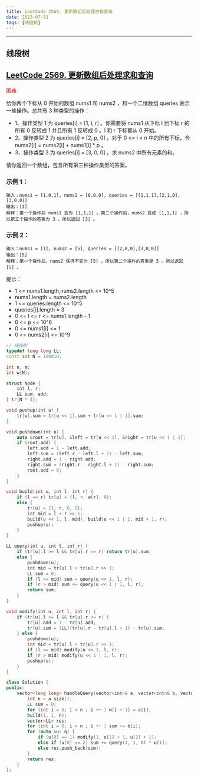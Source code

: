 ```yaml
---
title: LeetCode 2569. 更新数组后处理求和查询
date: 2023-07-31
tags: [线段树]
---
```


---
## 线段树

## [LeetCode 2569. 更新数组后处理求和查询](https://leetcode.cn/problems/handling-sum-queries-after-update/)

<font color=red>困难</font>

给你两个下标从 0 开始的数组 nums1 和 nums2 ，和一个二维数组 queries 表示一些操作。总共有 3 种类型的操作：

+ 1、操作类型 1 为 queries[i] = [1, l, r] 。你需要将 nums1 从下标 l 到下标 r 的所有 0 反转成 1 并且所有 1 反转成 0 。l 和 r 下标都从 0 开始。
+ 2、操作类型 2 为 queries[i] = [2, p, 0] 。对于 0 <= i < n 中的所有下标，令 nums2[i] = nums2[i] + nums1[i] * p 。
+ 3、操作类型 3 为 queries[i] = [3, 0, 0] 。求 nums2 中所有元素的和。

请你返回一个数组，包含所有第三种操作类型的答案。

### 示例 1：

```
输入：nums1 = [1,0,1], nums2 = [0,0,0], queries = [[1,1,1],[2,1,0],[3,0,0]]
输出：[3]
解释：第一个操作后 nums1 变为 [1,1,1] 。第二个操作后，nums2 变成 [1,1,1] ，所以第三个操作的答案为 3 。所以返回 [3] 。
```

### 示例 2：

```
输入：nums1 = [1], nums2 = [5], queries = [[2,0,0],[3,0,0]]
输出：[5]
解释：第一个操作后，nums2 保持不变为 [5] ，所以第二个操作的答案是 5 。所以返回 [5] 。
```

提示：

+ 1 <= nums1.length,nums2.length <= 10^5
+ nums1.length = nums2.length
+ 1 <= queries.length <= 10^5
+ queries[i].length = 3
+ 0 <= l <= r <= nums1.length - 1
+ 0 <= p <= 10^6
+ 0 <= nums1[i] <= 1
+ 0 <= nums2[i] <= 10^9

```cpp
// 线段树
typedef long long LL;
const int N = 100010;

int n, m;
int w[N];

struct Node {
    int l, r;
    LL sum, add;
} tr[N * 4];

void pushup(int u) {
    tr[u].sum = tr[u << 1].sum + tr[u << 1 | 1].sum;
}

void pushdown(int u) {
    auto &root = tr[u], &left = tr[u << 1], &right = tr[u << 1 | 1];
    if (root.add) {
        left.add = 1 - left.add;
        left.sum = (left.r - left.l + 1) - left.sum;
        right.add = 1 - right.add;
        right.sum = (right.r - right.l + 1) - right.sum;
        root.add = 0;
    }
}

void build(int u, int l, int r) {
    if (l == r) tr[u] = {l, r, w[r], 0};
    else {
        tr[u] = {l, r, 0, 0};
        int mid = l + r >> 1;
        build(u << 1, l, mid), build(u << 1 | 1, mid + 1, r);
        pushup(u);
    }
}

LL query(int u, int l, int r) {
    if (tr[u].l >= l && tr[u].r <= r) return tr[u].sum;
    else {
        pushdown(u);
        int mid = tr[u].l + tr[u].r >> 1;
        LL sum = 0;
        if (l <= mid) sum = query(u << 1, l, r);
        if (r > mid) sum += query(u << 1 | 1, l, r);
        return sum;
    }
}

void modify(int u, int l, int r) {
    if (tr[u].l >= l && tr[u].r <= r) {
        tr[u].add = 1 - tr[u].add;
        tr[u].sum = (LL)(tr[u].r - tr[u].l + 1) - tr[u].sum;
    } else {
        pushdown(u);
        int mid = tr[u].l + tr[u].r >> 1;
        if (l <= mid) modify(u << 1, l, r);
        if (r > mid) modify(u << 1 | 1, l, r);
        pushup(u);
    }
}

class Solution {
public:
    vector<long long> handleQuery(vector<int>& a, vector<int>& b, vector<vector<int>>& q) {
        int n = a.size();
        LL sum = 0;
        for (int i = 0; i < n ; i ++ ) w[i + 1] = a[i];
        build(1, 1, n);
        vector<LL> res;
        for (int i = 0; i < n ; i ++ ) sum += b[i];
        for (auto &u: q) {
            if (u[0] == 1) modify(1, u[1] + 1, u[2] + 1);
            else if (u[0] == 2) sum += query(1, 1, n) * u[1];
            else res.push_back(sum);
        }
        return res;
    }
};
```